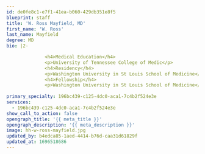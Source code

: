 ```yaml
---
id: de0fe8c1-e7f1-41ea-b060-429db351e8f5
blueprint: staff
title: 'W. Ross Mayfield, MD'
first_name: 'W. Ross'
last_name: Mayfield
degree: MD
bio: |2-

              <h4>Medical Education</h4>
              <p>University of Tennessee College of Medic</p>
              <h4>Residency</h4>
              <p>Washington University in St Louis School of Medicine</p>
              <h4>Fellowship</h4>
              <p>Washington University in St Louis School of Medicine</p>
          
primary_specialty: 196bc439-c125-4dc0-aca1-7c4b2f524e3e
services:
  - 196bc439-c125-4dc0-aca1-7c4b2f524e3e
show_call_to_action: false
opengraph_title: '{{ meta_title }}'
opengraph_description: '{{ meta_description }}'
image: hh-w-ross-mayfield.jpg
updated_by: b4edca85-1aed-4414-b76d-caa31d61829f
updated_at: 1696518686
---
```


